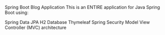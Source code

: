 Spring Boot Blog Application
This is an ENTIRE application for Java Spring Boot using:

Spring Data JPA
H2 Database
Thymeleaf
Spring Security
Model View Controller (MVC) architecture